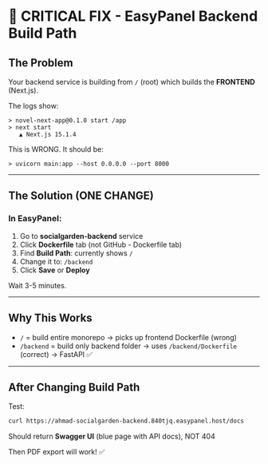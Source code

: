 # 🔧 CRITICAL FIX - EasyPanel Backend Build Path

## The Problem
Your backend service is building from `/` (root) which builds the **FRONTEND** (Next.js).

The logs show:
```
> novel-next-app@0.1.0 start /app
> next start
   ▲ Next.js 15.1.4
```

This is WRONG. It should be:
```
> uvicorn main:app --host 0.0.0.0 --port 8000
```

---

## The Solution (ONE CHANGE)

### In EasyPanel:
1. Go to **socialgarden-backend** service
2. Click **Dockerfile** tab (not GitHub - Dockerfile tab)
3. Find **Build Path**: currently shows `/`
4. Change it to: `/backend`
5. Click **Save** or **Deploy**

Wait 3-5 minutes.

---

## Why This Works

- `/` = build entire monorepo → picks up frontend Dockerfile (wrong)
- `/backend` = build only backend folder → uses `/backend/Dockerfile` (correct) → FastAPI ✅

---

## After Changing Build Path

Test:
```bash
curl https://ahmad-socialgarden-backend.840tjq.easypanel.host/docs
```

Should return **Swagger UI** (blue page with API docs), NOT 404

Then PDF export will work! ✅
